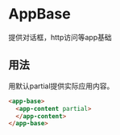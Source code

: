 # AppBase

提供对话框，http访问等app基础

## 用法

用默认partial提供实际应用内容。

```html
<app-base>
  <app-content partial>
  </app-content>
</app-base>
```
